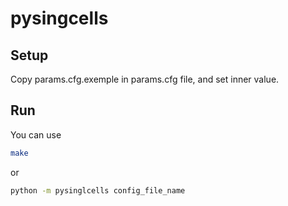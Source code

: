 # pysingcells

## Setup

Copy params.cfg.exemple in params.cfg file, and set inner value.

## Run

You can use

```bash
make
```

or

```bash
python -m pysinglcells config_file_name
```
